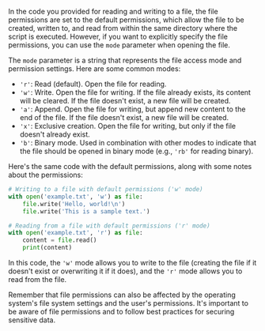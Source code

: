 In the code you provided for reading and writing to a file, the file permissions are set to the default permissions, which allow the file to be created, written to, and read from within the same directory where the script is executed. However, if you want to explicitly specify the file permissions, you can use the `mode` parameter when opening the file.

The `mode` parameter is a string that represents the file access mode and permission settings. Here are some common modes:

-   `'r'`: Read (default). Open the file for reading.
-   `'w'`: Write. Open the file for writing. If the file already exists, its content will be cleared. If the file doesn't exist, a new file will be created.
-   `'a'`: Append. Open the file for writing, but append new content to the end of the file. If the file doesn't exist, a new file will be created.
-   `'x'`: Exclusive creation. Open the file for writing, but only if the file doesn't already exist.
-   `'b'`: Binary mode. Used in combination with other modes to indicate that the file should be opened in binary mode (e.g., `'rb'` for reading binary).

Here's the same code with the default permissions, along with some notes about the permissions:

```python
# Writing to a file with default permissions ('w' mode)
with open('example.txt', 'w') as file:
    file.write('Hello, world!\n')
    file.write('This is a sample text.')

# Reading from a file with default permissions ('r' mode)
with open('example.txt', 'r') as file:
    content = file.read()
    print(content)
```

In this code, the `'w'` mode allows you to write to the file (creating the file if it doesn't exist or overwriting it if it does), and the `'r'` mode allows you to read from the file.

Remember that file permissions can also be affected by the operating system's file system settings and the user's permissions. It's important to be aware of file permissions and to follow best practices for securing sensitive data.
